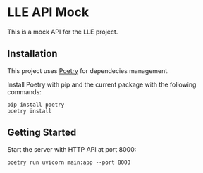 # LLE API Mock

This is a mock API for the LLE project.

## Installation

This project uses [Poetry](https://python-poetry.org/docs/#installation) for dependecies management. 

Install Poetry with pip and the current package with the following commands:

```shell
pip install poetry
poetry install
```

## Getting Started

Start the server with HTTP API at port 8000:

```shell
poetry run uvicorn main:app --port 8000
```
